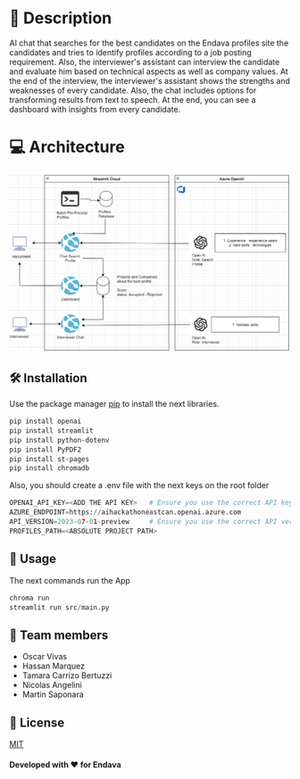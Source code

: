 # 🧐 Description

AI chat that searches for the best candidates on the Endava profiles site the candidates and tries to identify profiles according to a job posting requirement.
Also, the interviewer's assistant can interview the candidate and evaluate him based on technical aspects as well as company values. 
At the end of the interview, the interviewer's assistant shows the strengths and weaknesses of every candidate. Also, the chat includes options for transforming results from text to speech.
At the end, you can see a dashboard with insights from every candidate.

# 💻 Architecture
![Architecture](images/architecture.png)

## 🛠️ Installation

Use the package manager [pip](https://pip.pypa.io/en/stable/) to install the next libraries.

```bash
pip install openai
pip install streamlit
pip install python-dotenv
pip install PyPDF2
pip install st-pages
pip install chromadb
```

Also, you should create a .env file with the next keys on the root folder 
```python
OPENAI_API_KEY=<ADD THE API KEY>   # Ensure you use the correct API key
AZURE_ENDPOINT=https://aihackathoneastcan.openai.azure.com
API_VERSION=2023-07-01-preview     # Ensure you use the correct API version
PROFILES_PATH=<ABSOLUTE PROJECT PATH>
```

## 🚀 Usage

The next commands run the App

```python
chroma run
streamlit run src/main.py
```

## 🙇 Team members

* Oscar Vivas   
* Hassan Marquez
* Tamara Carrizo Bertuzzi 
* Nicolas Angelini
* Martin Saponara


## 🙏 License

[MIT](https://choosealicense.com/licenses/mit/)

#### Developed with ❤️ for Endava 
